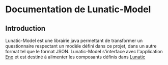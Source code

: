 # Documentation de Lunatic-Model

## Introduction

Lunatic-Model est une librairie java permettant de transformer un questionnaire respectant un modèle défini dans ce projet, dans un autre format tel que le format JSON.
Lunatic-Model s'interface avec l'application [Eno](https://github.com/InseeFr/Eno) et est destiné à alimenter les composants définis dans [Lunatic](github.com/InseeFr/Lunatic)
